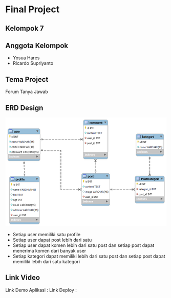 # Final Project

## Kelompok 7

## Anggota Kelompok
- Yosua Hares
- Ricardo Supriyanto

## Tema Project
Forum Tanya Jawab

## ERD Design
![](public/images/ERD-Design.png)
- Setiap user memiliki satu profile
- Setiap user dapat post lebih dari satu
- Setiap user dapat komen lebih dari satu post dan setiap post dapat menerima komen dari banyak user
- Setiap kategori dapat memiliki lebih dari satu post dan setiap post dapat memiliki lebih dari satu kategori

## Link Video
Link Demo Aplikasi  : 
Link Deploy         : 